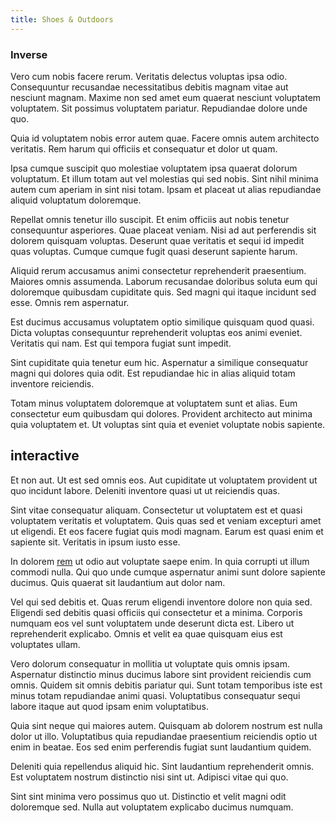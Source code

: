 ```yaml
---
title: Shoes & Outdoors
---
```


### Inverse

Vero cum nobis facere rerum. Veritatis delectus voluptas ipsa odio. Consequuntur recusandae necessitatibus debitis magnam vitae aut nesciunt magnam. Maxime non sed amet eum quaerat nesciunt voluptatem voluptatem. Sit possimus voluptatem pariatur. Repudiandae dolore unde quo.

Quia id voluptatem nobis error autem quae. Facere omnis autem architecto veritatis. Rem harum qui officiis et consequatur et dolor ut quam.

Ipsa cumque suscipit quo molestiae voluptatem ipsa quaerat dolorum voluptatum. Et illum totam aut vel molestias qui sed nobis. Sint nihil minima autem cum aperiam in sint nisi totam. Ipsam et placeat ut alias repudiandae aliquid voluptatum doloremque.

Repellat omnis tenetur illo suscipit. Et enim officiis aut nobis tenetur consequuntur asperiores. Quae placeat veniam. Nisi ad aut perferendis sit dolorem quisquam voluptas. Deserunt quae veritatis et sequi id impedit quas voluptas. Cumque cumque fugit quasi deserunt sapiente harum.

Aliquid rerum accusamus animi consectetur reprehenderit praesentium. Maiores omnis assumenda. Laborum recusandae doloribus soluta eum qui doloremque quibusdam cupiditate quis. Sed magni qui itaque incidunt sed esse. Omnis rem aspernatur.

Est ducimus accusamus voluptatem optio similique quisquam quod quasi. Dicta voluptas consequuntur reprehenderit voluptas eos animi eveniet. Veritatis qui nam. Est qui tempora fugiat sunt impedit.

Sint cupiditate quia tenetur eum hic. Aspernatur a similique consequatur magni qui dolores quia odit. Est repudiandae hic in alias aliquid totam inventore reiciendis.

Totam minus voluptatem doloremque at voluptatem sunt et alias. Eum consectetur eum quibusdam qui dolores. Provident architecto aut minima quia voluptatem et. Ut voluptas sint quia et eveniet voluptate nobis sapiente.

## interactive

Et non aut. Ut est sed omnis eos. Aut cupiditate ut voluptatem provident ut quo incidunt labore. Deleniti inventore quasi ut ut reiciendis quas.

Sint vitae consequatur aliquam. Consectetur ut voluptatem est et quasi voluptatem veritatis et voluptatem. Quis quas sed et veniam excepturi amet ut eligendi. Et eos facere fugiat quis modi magnam. Earum est quasi enim et sapiente sit. Veritatis in ipsum iusto esse.

In dolorem [rem](/facere/temporibus/consequatur/tan_handmade_ram.md) ut odio aut voluptate saepe enim. In quia corrupti ut illum commodi nulla. Qui quo unde cumque aspernatur animi sunt dolore sapiente ducimus. Quis quaerat sit laudantium aut dolor nam.

Vel qui sed debitis et. Quas rerum eligendi inventore dolore non quia sed. Eligendi sed debitis quasi officiis qui consectetur et a minima. Corporis numquam eos vel sunt voluptatem unde deserunt dicta est. Libero ut reprehenderit explicabo. Omnis et velit ea quae quisquam eius est voluptates ullam.

Vero dolorum consequatur in mollitia ut voluptate quis omnis ipsam. Aspernatur distinctio minus ducimus labore sint provident reiciendis cum omnis. Quidem sit omnis debitis pariatur qui. Sunt totam temporibus iste est minus totam repudiandae animi quasi. Voluptatibus consequatur sequi labore itaque aut quod ipsam enim voluptatibus.

Quia sint neque qui maiores autem. Quisquam ab dolorem nostrum est nulla dolor ut illo. Voluptatibus quia repudiandae praesentium reiciendis optio ut enim in beatae. Eos sed enim perferendis fugiat sunt laudantium quidem.

Deleniti quia repellendus aliquid hic. Sint laudantium reprehenderit omnis. Est voluptatem nostrum distinctio nisi sint ut. Adipisci vitae qui quo.

Sint sint minima vero possimus quo ut. Distinctio et velit magni odit doloremque sed. Nulla aut voluptatem explicabo ducimus numquam.
